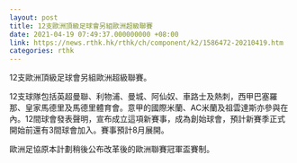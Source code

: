 ```yaml
---
layout: post
title: 12支歐洲頂級足球會另組歐洲超級聯賽
date: 2021-04-19 07:49:37.000000000 +08:00
link: https://news.rthk.hk/rthk/ch/component/k2/1586472-20210419.htm
categories: rthk
---
```


12支歐洲頂級足球會另組歐洲超級聯賽。

12支球隊包括英超曼聯、利物浦、曼城、阿仙奴、車路士及熱刺，西甲巴塞羅那、皇家馬德里及馬德里體育會。意甲的國際米蘭、AC米蘭及祖雲達斯亦參與在內。12間球會發表聲明，宣布成立這項新賽事，成為創始球會，預計新賽季正式開始前還有3間球會加入。賽事預計8月展開。

歐洲足協原本計劃稍後公布改革後的歐洲聯賽冠軍盃賽制。
